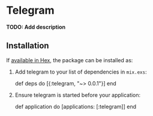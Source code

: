 # Telegram

**TODO: Add description**

## Installation

If [available in Hex](https://hex.pm/docs/publish), the package can be installed as:

  1. Add telegram to your list of dependencies in `mix.exs`:

        def deps do
          [{:telegram, "~> 0.0.1"}]
        end

  2. Ensure telegram is started before your application:

        def application do
          [applications: [:telegram]]
        end

